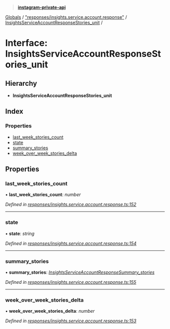 > **[instagram-private-api](../README.md)**

[Globals](../README.md) / ["responses/insights.service.account.response"](../modules/_responses_insights_service_account_response_.md) / [InsightsServiceAccountResponseStories_unit](_responses_insights_service_account_response_.insightsserviceaccountresponsestories_unit.md) /

# Interface: InsightsServiceAccountResponseStories_unit

## Hierarchy

* **InsightsServiceAccountResponseStories_unit**

## Index

### Properties

* [last_week_stories_count](_responses_insights_service_account_response_.insightsserviceaccountresponsestories_unit.md#last_week_stories_count)
* [state](_responses_insights_service_account_response_.insightsserviceaccountresponsestories_unit.md#state)
* [summary_stories](_responses_insights_service_account_response_.insightsserviceaccountresponsestories_unit.md#summary_stories)
* [week_over_week_stories_delta](_responses_insights_service_account_response_.insightsserviceaccountresponsestories_unit.md#week_over_week_stories_delta)

## Properties

###  last_week_stories_count

• **last_week_stories_count**: *number*

*Defined in [responses/insights.service.account.response.ts:152](https://github.com/dilame/instagram-private-api/blob/e9c516c/src/responses/insights.service.account.response.ts#L152)*

___

###  state

• **state**: *string*

*Defined in [responses/insights.service.account.response.ts:154](https://github.com/dilame/instagram-private-api/blob/e9c516c/src/responses/insights.service.account.response.ts#L154)*

___

###  summary_stories

• **summary_stories**: *[InsightsServiceAccountResponseSummary_stories](_responses_insights_service_account_response_.insightsserviceaccountresponsesummary_stories.md)*

*Defined in [responses/insights.service.account.response.ts:155](https://github.com/dilame/instagram-private-api/blob/e9c516c/src/responses/insights.service.account.response.ts#L155)*

___

###  week_over_week_stories_delta

• **week_over_week_stories_delta**: *number*

*Defined in [responses/insights.service.account.response.ts:153](https://github.com/dilame/instagram-private-api/blob/e9c516c/src/responses/insights.service.account.response.ts#L153)*